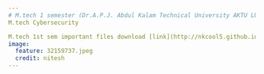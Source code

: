 ```yaml
---
# M.tech 1 semester (Dr.A.P.J. Abdul Kalam Technical University AKTU LUCKNOW)
M.tech Cybersecurity 

M.tech 1st sem important files download [link](http://nkcool5.github.io/download.html)
image:
  feature: 32159737.jpeg
  credit: nitesh
---  
```

